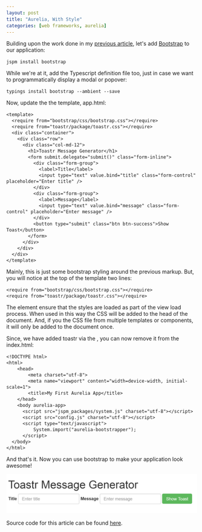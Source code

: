```yaml
---
layout: post
title: "Aurelia, With Style"
categories: [web frameworks, aurelia]
---
```


Building upon the work done in my [previous article](http://jayturpin.com/archive/2016/04/30/aurelia_from_scratch), let's add [Bootstrap](http://getbootstrap.com/) to our application: 

	jspm install bootstrap

While we're at it, add the Typescript definition file too, just in case we want to programmatically display a modal or popover:
 
	typings install bootstrap --ambient --save

Now, update the the template, app.html:

	<template>
	  <require from="bootstrap/css/bootstrap.css"></require>
	  <require from="toastr/package/toastr.css"></require>
	  <div class="container">
	    <div class="row">
	      <div class="col-md-12">
	        <h1>Toastr Message Generator</h1>
	        <form submit.delegate="submit()" class="form-inline">
	          <div class="form-group">
	            <label>Title</label>
	            <input type="text" value.bind="title" class="form-control" placeholder="Enter title" />
	          </div>
	          <div class="form-group">
	            <label>Message</label>
	            <input type="text" value.bind="message" class="form-control" placeholder="Enter message" />
	          </div>
	          <button type="submit" class="btn btn-success">Show Toast</button>
	        </form>
	      </div>
	    </div>  
	  </div>
	</template>

Mainly, this is just some bootstrap styling around the previous markup. But, you will notice at the top of the template two lines:

	<require from="bootstrap/css/bootstrap.css"></require>
	<require from="toastr/package/toastr.css"></require>

The <require> element ensure that the styles are loaded as part of the view load process. When used in this way the CSS will be added to the head of the document. And, if you <require> the CSS file from multiple templates or components, it will only be added to the document once. 

Since, we have added toastr via the <require>, you can now remove it from the index.html:

    <!DOCTYPE html>
	<html>
	    <head>
	        <meta charset="utf-8">
	        <meta name="viewport" content="width=device-width, initial-scale=1">
	        <title>My First Aurelia App</title>
	    </head>
		<body aurelia-app>
	      <script src="jspm_packages/system.js" charset="utf-8"></script>
	      <script src="config.js" charset="utf-8"></script>
	      <script type="text/javascript">
	          System.import("aurelia-bootstrapper");
	      </script>
	  </body>
	</html>

And that's it. Now you can use bootstrap to make your application look awesome!

![Toastr Generator with Bootstrap](/images/2016-05-07-with_bootstrap.png)

Source code for this article can be found [here](https://github.com/turp/aurelia_from_scratch/tree/bootstrap).
 
